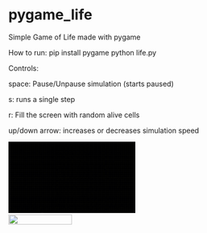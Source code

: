 # pygame_life
Simple Game of Life made with pygame

How to run:
pip install pygame
python life.py


Controls:

space: Pause/Unpause simulation (starts paused)

s: runs a single step

r: Fill the screen with random alive cells

up/down arrow: increases or decreases simulation speed 



<img src="/gifs/closeup.gif" width="50%" height="50%"/>
<img src="/gifs/random.gif" width="50%" height="50%"/>

